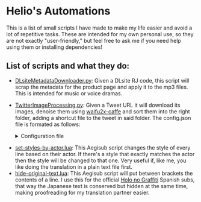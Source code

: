 # Helio's Automations
This is a list of small scripts I have made to make my life easier and avoid a lot of repetitive tasks. These are intended for my own personal use, so they are not exactly "user-friendly," but feel free to ask me if you need help using them or installing dependencies!
## List of scripts and what they do:
* [DLsiteMetadataDownloader.py](https://github.com/Helio4/helios-automations/blob/main/DLsiteMetadataDownloader.py): Given a DLsite RJ code, this script will scrap the metadata for the product page and apply it to the mp3 files. This is intended for music or voice dramas.
* [TwitterImageProcessing.py](https://github.com/Helio4/helios-automations/blob/main/TwitterImageProcessing.py): Given a Tweet URL it will download its images, denoise them using  [waifu2x-caffe](https://github.com/lltcggie/waifu2x-caffe) and sort them into the right folder, adding a shortcut file to the tweet in said folder. The config.json file is formated as follows: <details>
  <summary>Configuration file</summary>
  
  ```json
  {
    "consumer_key": "TWITTER_CONSUMER_KEY_GOES_HERE",
    "consumer_secret": "TWITTER_CONSUMER_SECRET_GOES_HERE",
    "access_token": "TWITTER_ACCESS_TOKEN_GOES_HERE",
    "access_token_secret": "TWITTER_ACCESS_TOKEN_SECRET_GOES_HERE",
    "download_root": "ABSOLUTE_PATH_TO_WHERE_YOU_WANNA_SORT_YOUR_IMAGES",
    "waifu_path": "ABSOLUTE_PATH_TO_WAIFU2X-CAFFE_FOLDER"
  }
  ```
</details>

* [set-styles-by-actor.lua](https://github.com/Helio4/helios-automations/blob/main/Aegisub%20Scripts/set-styles-by-actor.lua): This Aegisub script changes the style of every line based on their actor. If there's a style that exactly matches the actor then the style will be changed to that one. Very useful if, like me, you like doing the translation in a plain text file first.
* [hide-original-text.lua](https://github.com/Helio4/helios-automations/blob/main/Aegisub%20Scripts/hide-original-text.lua): This Aegisub script will put between brackets the contents of a line. I use this for the official [Holo no Graffiti](https://www.youtube.com/watch?v=vF2-vhOkYLs&list=PL1NeGg1woXqngQytLzL8lJJLYwmzk1Wuq) Spanish subs, that way the Japanese text is conserved but hidden at the same time, making proofreading for my translation partner easier.
